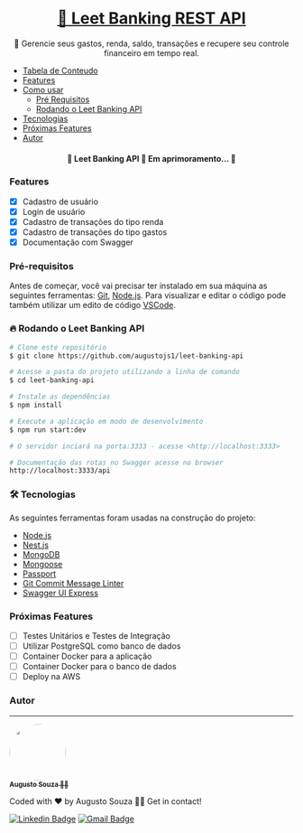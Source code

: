 <h1 align="center">
    <a href="https://github.com/augustojs1/leet-banking-api">🏦  Leet Banking REST API</a>
    
</h1>
<p align="center">💸 Gerencie seus gastos, renda, saldo, transações e recupere seu controle financeiro em tempo real.</p>

<!--ts-->

- [Tabela de Conteudo](#tabela-de-conteudo)
- [Features](#features)
- [Como usar](#como-usar)
  - [Pré Requisitos](#pre-requisitos)
  - [Rodando o Leet Banking API](#pre-requisitos)
- [Tecnologias](#tecnologias)
- [Próximas Features](#tecnologias)
- [Autor](#autor)
<!--te-->

<h4 align="center"> 
	🚧  Leet Banking API 💸 Em aprimoramento...  🚧
</h4>

### Features

- [x] Cadastro de usuário
- [x] Login de usuário
- [x] Cadastro de transações do tipo renda
- [x] Cadastro de transações do tipo gastos
- [x] Documentação com Swagger

### Pré-requisitos

Antes de começar, você vai precisar ter instalado em sua máquina as seguintes ferramentas:
[Git](https://git-scm.com), [Node.js](https://nodejs.org/en/).
Para visualizar e editar o código pode também utilizar um edito de código [VSCode](https://code.visualstudio.com/).

### 🔥 Rodando o Leet Banking API

```bash
# Clone este repositório
$ git clone https://github.com/augustojs1/leet-banking-api

# Acesse a pasta do projeto utilizando a linha de comando
$ cd leet-banking-api

# Instale as dependências
$ npm install

# Execute a aplicação em modo de desenvolvimento
$ npm run start:dev

# O servidor inciará na porta:3333 - acesse <http://localhost:3333>

# Documentação das rotas no Swagger acesse no browser
http://localhost:3333/api

```

### 🛠 Tecnologias

As seguintes ferramentas foram usadas na construção do projeto:

- [Node.js](https://nodejs.org/en/)
- [Nest.js](https://nestjs.com/)
- [MongoDB](https://www.mongodb.com/)
- [Mongoose](https://mongoosejs.com/)
- [Passport](https://www.passportjs.org/)
- [Git Commit Message Linter](https://github.com/legend80s/commit-msg-linter)
- [Swagger UI Express](https://github.com/scottie1984/swagger-ui-express)

### Próximas Features

- [ ] Testes Unitários e Testes de Integração
- [ ] Utilizar PostgreSQL como banco de dados
- [ ] Container Docker para a aplicação
- [ ] Container Docker para o banco de dados
- [ ] Deploy na AWS

### Autor

---

<a href="https://blog.rocketseat.com.br/author/thiago/">
 <img style="border-radius: 50%;" src="https://avatars.githubusercontent.com/u/56443909?v=4" width="100px;" alt=""/>
 <br />
 <sub><b>Augusto Souza 👨‍💻 </b></sub></a>

Coded with ❤️ by Augusto Souza 👋🏽 Get in contact!

[![Linkedin Badge](https://img.shields.io/badge/-Augusto_Souza-blue?style=flat-square&logo=Linkedin&logoColor=white&link=https://www.linkedin.com/in/tgmarinho/)](https://www.linkedin.com/in/augustojs1/)
[![Gmail Badge](https://img.shields.io/badge/-augustojsouza1@gmail.com-c14438?style=flat-square&logo=Gmail&logoColor=white&link=mailto:augustojsouza1@gmail.com)](mailto:augustojsouza1@gmail.com)
